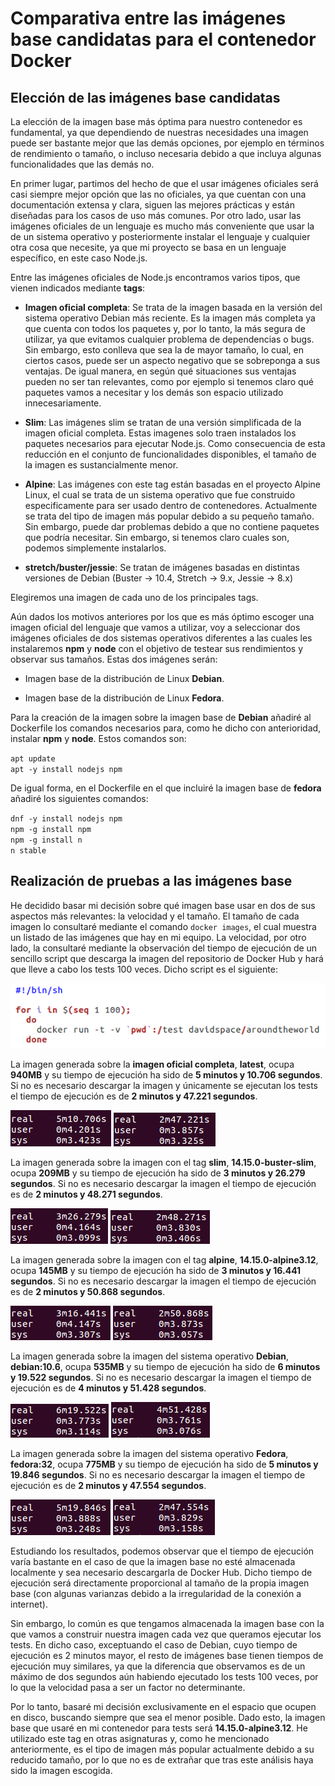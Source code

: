 # Comparativa entre las imágenes base candidatas para el contenedor Docker

## Elección de las imágenes base candidatas

La elección de la imagen base más óptima para nuestro contenedor es fundamental, ya que dependiendo de nuestras necesidades una imagen puede ser bastante mejor que las demás opciones, por ejemplo en términos de rendimiento o tamaño, o incluso necesaria debido a que incluya algunas funcionalidades que las demás no. 

En primer lugar, partimos del hecho de que el usar imágenes oficiales será casi siempre mejor opción que las no oficiales, ya que cuentan con una documentación extensa y clara, siguen las mejores prácticas y están diseñadas para los casos de uso más comunes. Por otro lado, usar las imágenes oficiales de un lenguaje es mucho más conveniente que usar la de un sistema operativo y posteriormente instalar el lenguaje y cualquier otra cosa que necesite, ya que mi proyecto se basa en un lenguaje específico, en este caso Node.js.

Entre las imágenes oficiales de Node.js encontramos varios tipos, que vienen indicados mediante **tags**:

- **Imagen oficial completa**: Se trata de la imagen basada en la versión del sistema operativo Debian más reciente. Es la imagen más completa ya que cuenta con todos los paquetes y, por lo tanto, la más segura de utilizar, ya que evitamos cualquier problema de dependencias o bugs. Sin embargo, esto conlleva que sea la de mayor tamaño, lo cual, en ciertos casos, puede ser un aspecto negativo que se sobreponga a sus ventajas. De igual manera, en según qué situaciones sus ventajas pueden no ser tan relevantes, como por ejemplo si tenemos claro qué paquetes vamos a necesitar y los demás son espacio utilizado innecesariamente.

- **Slim**: Las imágenes slim se tratan de una versión simplificada de la imagen oficial completa. Estas imagenes solo traen instalados los paquetes necesarios para ejecutar Node.js. Como consecuencia de esta reducción en el conjunto de funcionalidades disponibles, el tamaño de la imagen es sustancialmente menor.

- **Alpine**: Las imágenes con este tag están basadas en el proyecto Alpine Linux, el cual se trata de un sistema operativo que fue construido especificamente para ser usado dentro de contenedores. Actualmente se trata del tipo de imagen más popular debido a su pequeño tamaño. Sin embargo, puede dar problemas debido a que no contiene paquetes que podría necesitar. Sin embargo, si tenemos claro cuales son, podemos simplemente instalarlos.

- **stretch/buster/jessie**: Se tratan de imágenes basadas en distintas versiones de Debian (Buster -> 10.4, Stretch -> 9.x, Jessie -> 8.x)

Elegiremos una imagen de cada uno de los principales tags.

Aún dados los motivos anteriores por los que es más óptimo escoger una imagen oficial del lenguaje que vamos a utilizar, voy a seleccionar dos imágenes oficiales de dos sistemas operativos diferentes a las cuales les instalaremos **npm** y **node** con el objetivo de testear sus rendimientos y observar sus tamaños. Estas dos imágenes serán:

- Imagen base de la distribución de Linux **Debian**.

- Imagen base de la distribución de Linux **Fedora**.

Para la creación de la imagen sobre la imagen base de **Debian** añadiré al Dockerfile los comandos necesarios para, como he dicho con anterioridad, instalar **npm** y **node**. Estos comandos son:

`apt update`\
`apt -y install nodejs npm`

De igual forma, en el Dockerfile en el que incluiré la imagen base de **fedora** añadiré los siguientes comandos:

`dnf -y install nodejs npm`\
`npm -g install npm`\
`npm -g install n`\
`n stable`

## Realización de pruebas a las imágenes base

He decidido basar mi decisión sobre qué imagen base usar en dos de sus aspectos más relevantes: la velocidad y el tamaño. El tamaño de cada imagen lo consultaré mediante el comando `docker images`, el cual muestra un listado de las imágenes que hay en mi equipo. La velocidad, por otro lado, la consultaré mediante la observación del tiempo de ejecución de un sencillo script que descarga la imagen del repositorio de Docker Hub y hará que lleve a cabo los tests 100 veces. Dicho script es el siguiente:

![Script de prueba](https://github.com/Davidspace/AroundTheWorld/blob/master/docs/imagenes/prueba_imagenes.png)


La imagen generada sobre la **imagen oficial completa**, **latest**, ocupa **940MB** y su tiempo de ejecución ha sido de **5 minutos y 10.706 segundos**. Si no es necesario descargar la imagen y únicamente se ejecutan los tests el tiempo de ejecución es de **2 minutos y 47.221 segundos**.

![Tiempo de ejecución de la imagen base completa](https://github.com/Davidspace/AroundTheWorld/blob/master/docs/imagenes/node-latest.png) ![Tiempo de ejecución de la imagen base completa ya descargada](https://github.com/Davidspace/AroundTheWorld/blob/master/docs/imagenes/node-latest-downloaded.png)
 

La imagen generada sobre la imagen con el tag **slim**, **14.15.0-buster-slim**, ocupa **209MB** y su tiempo de ejecución ha sido de **3 minutos y 26.279 segundos**. Si no es necesario descargar la imagen el tiempo de ejecución es de **2 minutos y 48.271 segundos**.

![Tiempo de ejecución de la imagen base slim](https://github.com/Davidspace/AroundTheWorld/blob/master/docs/imagenes/slim.png) ![Tiempo de ejecución de la imagen base slim ya descargada](https://github.com/Davidspace/AroundTheWorld/blob/master/docs/imagenes/slim-downloaded.png)


La imagen generada sobre la imagen con el tag **alpine**, **14.15.0-alpine3.12**, ocupa **145MB** y su tiempo de ejecución ha sido de **3 minutos y 16.441 segundos**. Si no es necesario descargar la imagen el tiempo de ejecución es de **2 minutos y 50.868 segundos**.

![Tiempo de ejecución de la imagen base alpine](https://github.com/Davidspace/AroundTheWorld/blob/master/docs/imagenes/alpine.png) ![Tiempo de ejecución de la imagen base alpine ya descargada](https://github.com/Davidspace/AroundTheWorld/blob/master/docs/imagenes/alpine-downloaded.png)


La imagen generada sobre la imagen del sistema operativo **Debian**, **debian:10.6**, ocupa **535MB** y su tiempo de ejecución ha sido de **6 minutos y 19.522 segundos**. Si no es necesario descargar la imagen el tiempo de ejecución es de **4 minutos y 51.428 segundos**.

![Tiempo de ejecución de la imagen base Debian](https://github.com/Davidspace/AroundTheWorld/blob/master/docs/imagenes/debian.png) ![Tiempo de ejecución de la imagen base Debian ya descargada](https://github.com/Davidspace/AroundTheWorld/blob/master/docs/imagenes/debian-downloaded.png)


La imagen generada sobre la imagen del sistema operativo **Fedora**, **fedora:32**, ocupa **775MB** y su tiempo de ejecución ha sido de **5 minutos y 19.846 segundos**. Si no es necesario descargar la imagen el tiempo de ejecución es de **2 minutos y 47.554 segundos**.

![Tiempo de ejecución de la imagen base fedora](https://github.com/Davidspace/AroundTheWorld/blob/master/docs/imagenes/fedora.png) ![Tiempo de ejecución de la imagen base fedora ya descargada](https://github.com/Davidspace/AroundTheWorld/blob/master/docs/imagenes/fedora-downloaded.png)


Estudiando los resultados, podemos observar que el tiempo de ejecución varía bastante en el caso de que la imagen base no esté almacenada localmente y sea necesario descargarla de Docker Hub. Dicho tiempo de ejecución será directamente proporcional al tamaño de la propia imagen base (con algunas varianzas debido a la irregularidad de la conexión a internet).

Sin embargo, lo común es que tengamos almacenada la imagen base con la que vamos a construir nuestra imagen cada vez que queramos ejecutar los tests. En dicho caso, exceptuando el caso de Debian, cuyo tiempo de ejecución es 2 minutos mayor, el resto de imágenes base tienen tiempos de ejecución muy similares, ya que la diferencia que observamos es de un máximo de dos segundos aún habiendo ejecutado los tests 100 veces, por lo que la velocidad pasa a ser un factor no determinante. 

Por lo tanto, basaré mi decisión exclusivamente en el espacio que ocupen en disco, buscando siempre que sea el menor posible. Dado esto, la imagen base que usaré en mi contenedor para tests será **14.15.0-alpine3.12**. He utilizado este tag en otras asignaturas y, como he mencionado anteriormente, es el tipo de imagen más popular actualmente debido a su reducido tamaño, por lo que no es de extrañar que tras este análisis haya sido la imagen escogida.
